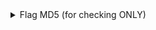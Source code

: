<details>
  <summary>Flag MD5 (for checking ONLY)</summary>
  
  `c192fb13a2bf4400eeb94bec5079ddb6`
</details>
